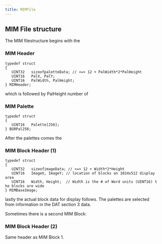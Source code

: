 ```yaml
---
title: MIMfile
---
```


## MIM File structure

The MIM filestructure begins with the

### MIM Header

`typedef struct`  
`{`  
`   UINT32   sizeofpaletteData; // <=> 12 + PalWidth*2*PalHeight`  
`   UINT16   PalX, PalY;`  
`   UINT16   PalWidth, PalHeight;`  
`} MIMHeader;`

which is followed by PalHeight number of

### MIM Palette

`typedef struct`  
`{`  
`   UINT16   Palette[256];`  
`} BGRPal256;`

After the palettes comes the

### MIM Block Header (1)

`typedef struct`  
`{`  
`   UINT32   sizeofimageData; // <=> 12 + Width*2*Height`  
`   UINT16   ImageX, ImageY; // location of blocks on 1024x512 display area`  
`   UINT16   Width, Height;  // Width is the # of Word units (UINT16) the blocks are wide`  
`} MIMBaseImage;`

lastly the actual block data for display follows. The palettes are selected from information in the DAT section 3 data.

Sometimes there is a second MIM Block:

### MIM Block Header (2)

Same header as MIM Block 1.
